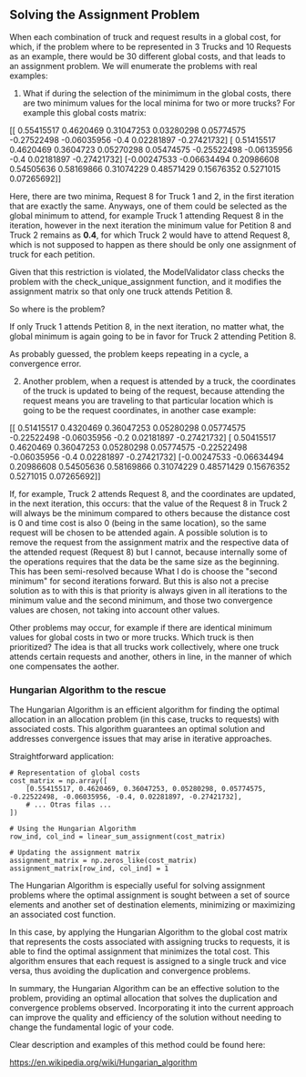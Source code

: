 ## Solving the Assignment Problem

When each combination of truck and request results in a global cost, for which, if the problem where to be represented in
3 Trucks and 10 Requests as an example, there would be 30 different global costs, and that leads to an assignment problem. 
We will enumerate the problems with real examples:

1) What if during the selection of the minimimum in the global costs, there are two minimum values for the local minima
for two or more trucks?
For example this global costs matrix:

[[ 0.55415517  0.4620469   0.31047253  0.03280298  0.05774575 -0.27522498
  -0.06035956 -0.4         0.02281897 -0.27421732]
 [ 0.51415517  0.4620469   0.3604723  0.05270298  0.05474575 -0.25522498
  -0.06135956 -0.4         0.02181897 -0.27421732]
 [-0.00247533 -0.06634494  0.20986608  0.54505636  0.58169866  0.31074229
   0.48571429  0.15676352  0.5271015   0.07265692]]

Here, there are two minima, Request 8 for Truck 1 and 2, in the first iteration that are exactly the same. 
Anyways, one of them could be selected as the global minimum to attend, for example Truck 1 attending Request 8 in
the iteration, however in the next iteration the minimum value for Petition 8 and Truck 2 remains as **0.4**, for which
Truck 2 would have to attend Request 8, which is not supposed to happen as there should be only one assignment of truck
for each petition.

Given that this restriction is violated, the ModelValidator class checks the problem with the check_unique_assignment function,
and it modifies the assignment matrix so that only one truck attends Petition 8. 

So where is the problem?

If only Truck 1 attends Petition 8, in the next iteration, no matter what, the global minimum is again going to be in 
favor for Truck 2 attending Petition 8. 

As probably guessed, the problem keeps repeating in a cycle, a convergence error.

2) Another problem, when a request is attended by a truck, the coordinates of the truck is updated to being of the request, because attending the request means you are
traveling to that particular location which is going to be the request coordinates, in another case example:

[[ 0.51415517  0.4320469   0.36047253  0.05280298  0.05774575 -0.22522498
  -0.06035956 -0.2         0.02181897 -0.27421732]
 [ 0.50415517  0.4620469   0.36047253  0.05280298  0.05774575 -0.22522498
  -0.06035956 -0.4         0.02281897 -0.27421732]
 [-0.00247533 -0.06634494  0.20986608  0.54505636  0.58169866  0.31074229
   0.48571429  0.15676352  0.5271015   0.07265692]]

If, for example, Truck 2 attends Request 8, and the coordinates are updated, in the next iteration, this occurs:
that the value of the Request 8 in Truck 2 will always be the minimum compared to others because the distance cost
is 0 and time cost is also 0 (being in the same location), so the same request will be chosen to be attended again.
A possible solution is to remove the request from the assignment matrix and the
respective data of the attended request (Request 8) but I cannot, because internally some of the operations
requires that the data be the same size as the beginning. This has been semi-resolved because
What I do is choose the "second minimum" for second iterations forward. But this is also not a precise solution as to with this is that priority is always given in all iterations 
to the minimum value and the second minimum, and those two convergence values ​​are chosen, not taking into account other values.

Other problems may occur, for example if there are identical minimum values for global costs in two or more trucks. 
Which truck is then prioritized? The idea is that all trucks work collectively, where one truck attends certain requests and another, others in line, in the manner of which one compensates the aother.

### Hungarian Algorithm to the rescue

The Hungarian Algorithm is an efficient algorithm for finding the optimal allocation in an allocation problem (in this case, trucks to requests) with associated costs. 
This algorithm guarantees an optimal solution and addresses convergence issues that may arise in iterative approaches.

Straightforward application:

```
# Representation of global costs 
cost_matrix = np.array([
    [0.55415517, 0.4620469, 0.36047253, 0.05280298, 0.05774575, -0.22522498, -0.06035956, -0.4, 0.02281897, -0.27421732],
    # ... Otras filas ...
])

# Using the Hungarian Algorithm
row_ind, col_ind = linear_sum_assignment(cost_matrix)

# Updating the assignment matrix
assignment_matrix = np.zeros_like(cost_matrix)
assignment_matrix[row_ind, col_ind] = 1
```

The Hungarian Algorithm is especially useful for solving assignment problems where the optimal assignment is sought between a set of source elements and another set of 
destination elements, minimizing or maximizing an associated cost function.

In this case, by applying the Hungarian Algorithm to the global cost matrix that represents the costs associated with assigning trucks to requests, 
it is able to find the optimal assignment that minimizes the total cost. This algorithm ensures that each request is assigned to a single truck and vice versa, 
thus avoiding the duplication and convergence problems.

In summary, the Hungarian Algorithm can be an effective solution to the problem, providing an optimal allocation that solves the duplication and convergence problems observed. 
Incorporating it into the current approach can improve the quality and efficiency of the solution without needing to change the fundamental logic of your code.

Clear description and examples of this method could be found here:

https://en.wikipedia.org/wiki/Hungarian_algorithm


